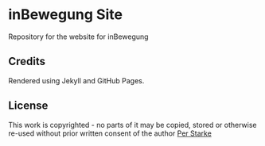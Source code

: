 # inBewegung Site

Repository for the website for inBewegung

## Credits

Rendered using Jekyll and GitHub Pages.

## License
This work is copyrighted - no parts of it may be copied, stored or otherwise re-used without prior written consent
of the author [Per Starke](mailto:info@perstarke-webdev.de)
